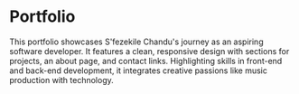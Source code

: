 # Portfolio
This portfolio showcases S'fezekile Chandu's journey as an aspiring software developer. It features a clean, responsive design with sections for projects, an about page, and contact links. Highlighting skills in front-end and back-end development, it integrates creative passions like music production with technology.
